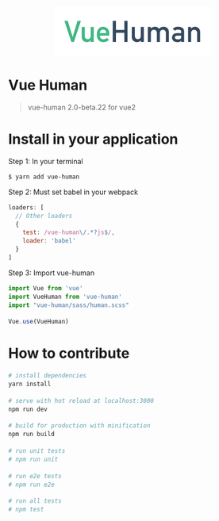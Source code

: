 <p align="center"><img width="320" src="docs/vue-human.jpg"></p>

# Vue Human

> vue-human 2.0-beta.22
> for vue2

# Install in your application

Step 1: In your terminal

``` bash
$ yarn add vue-human
```

Step 2: Must set babel in your webpack

``` javascript
loaders: [
  // Other loaders
  {
    test: /vue-human\/.*?js$/,
    loader: 'babel'
  }
]
```

Step 3: Import vue-human

``` javascript
import Vue from 'vue'
import VueHuman from 'vue-human'
import "vue-human/sass/human.scss"

Vue.use(VueHuman)
```

# How to contribute

``` bash
# install dependencies
yarn install

# serve with hot reload at localhost:3000
npm run dev

# build for production with minification
npm run build

# run unit tests
# npm run unit

# run e2e tests
# npm run e2e

# run all tests
# npm test
```
